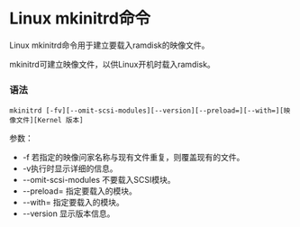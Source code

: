 # Linux mkinitrd命令

Linux mkinitrd命令用于建立要载入ramdisk的映像文件。

mkinitrd可建立映像文件，以供Linux开机时载入ramdisk。

### 语法

    mkinitrd [-fv][--omit-scsi-modules][--version][--preload=][--with=][映像文件][Kernel 版本]

参数：

- -f   若指定的映像问家名称与现有文件重复，则覆盖现有的文件。
- -v执行时显示详细的信息。
- --omit-scsi-modules   不要载入SCSI模块。
- --preload=   指定要载入的模块。
- --with=   指定要载入的模块。
- --version   显示版本信息。